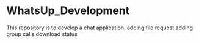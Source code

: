 # WhatsUp_Development
This repository is to develop a chat application.
adding file request
adding group calls
download status
